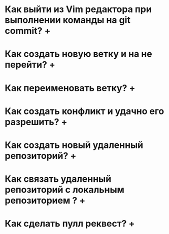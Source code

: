 # Как выйти из Vim редактора при выполнении команды на git commit? +

# Как создать новую ветку и на не перейти? +

# Как переименовать ветку? +

# Как создать конфликт и удачно его разрешить? +

# Как создать новый удаленный репозиторий? +

# Как связать удаленный репозиторий с локальным репозиторием ? +

# Как сделать пулл реквест? +